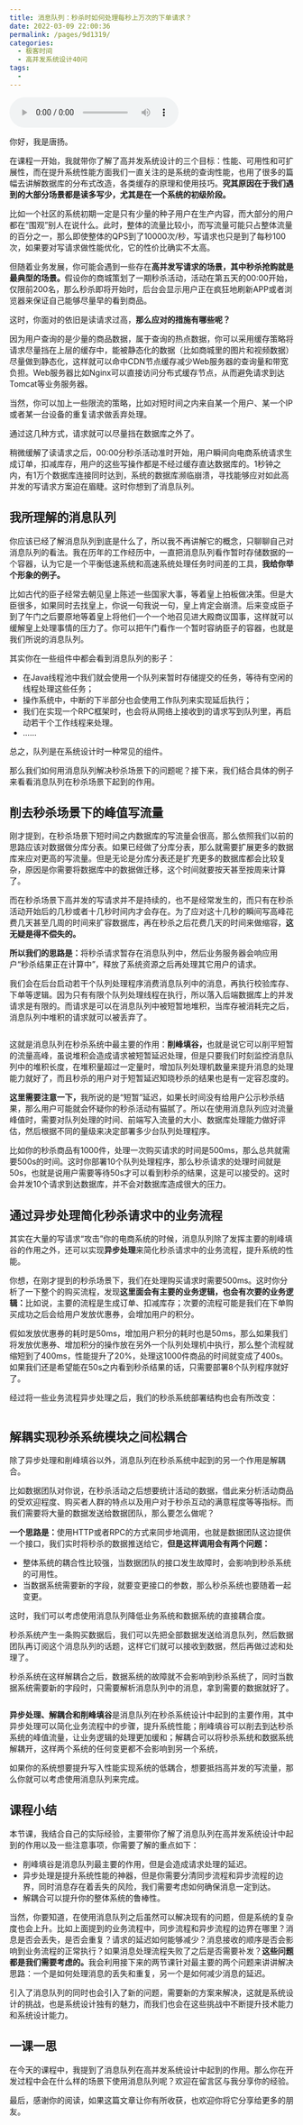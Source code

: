 ```yaml
---
title: 消息队列：秒杀时如何处理每秒上万次的下单请求？
date: 2022-03-09 22:00:36
permalink: /pages/9d1319/
categories:
  - 极客时间
  - 高并发系统设计40问
tags:
  - 
---
```

<audio title="17.消息队列：秒杀时如何处理每秒上万次的下单请求？" src="https://static001.geekbang.org/resource/audio/d4/eb/d4829a560385e6258804e9a5e28cfceb.mp3" controls="controls"></audio> 
<p>你好，我是唐扬。</p><p>在课程一开始，我就带你了解了高并发系统设计的三个目标：性能、可用性和可扩展性，而在提升系统性能方面我们一直关注的是系统的查询性能，也用了很多的篇幅去讲解数据库的分布式改造，各类缓存的原理和使用技巧。<strong>究其原因在于我们遇到的大部分场景都是读多写少，尤其是在一个系统的初级阶段。</strong></p><p>比如一个社区的系统初期一定是只有少量的种子用户在生产内容，而大部分的用户都在“围观”别人在说什么。此时，整体的流量比较小，而写流量可能只占整体流量的百分之一，那么即使整体的QPS到了10000次/秒，写请求也只是到了每秒100次，如果要对写请求做性能优化，它的性价比确实不太高。</p><p>但随着业务发展，你可能会遇到一些存在<strong>高并发写请求的场景，其中秒杀抢购就是最典型的场景。</strong>假设你的商城策划了一期秒杀活动，活动在第五天的00:00开始，仅限前200名，那么秒杀即将开始时，后台会显示用户正在疯狂地刷新APP或者浏览器来保证自己能够尽量早的看到商品。</p><p>这时，你面对的依旧是读请求过高，<strong>那么应对的措施有哪些呢？</strong></p><p>因为用户查询的是少量的商品数据，属于查询的热点数据，你可以采用缓存策略将请求尽量挡在上层的缓存中，能被静态化的数据（比如商城里的图片和视频数据）尽量做到静态化，这样就可以命中CDN节点缓存减少Web服务器的查询量和带宽负担。Web服务器比如Nginx可以直接访问分布式缓存节点，从而避免请求到达Tomcat等业务服务器。</p><!-- [[[read_end]]] --><p>当然，你可以加上一些限流的策略，比如对短时间之内来自某一个用户、某一个IP或者某一台设备的重复请求做丢弃处理。</p><p>通过这几种方式，请求就可以尽量挡在数据库之外了。</p><p>稍微缓解了读请求之后，00:00分秒杀活动准时开始，用户瞬间向电商系统请求生成订单，扣减库存，用户的这些写操作都是不经过缓存直达数据库的。1秒钟之内，有1万个数据库连接同时达到，系统的数据库濒临崩溃，寻找能够应对如此高并发的写请求方案迫在眉睫。这时你想到了消息队列。</p><h2>我所理解的消息队列</h2><p>你应该已经了解消息队列到底是什么了，所以我不再讲解它的概念，只聊聊自己对消息队列的看法。我在历年的工作经历中，一直把消息队列看作暂时存储数据的一个容器，认为它是一个平衡低速系统和高速系统处理任务时间差的工具，<strong>我给你举个形象的例子。</strong></p><p>比如古代的臣子经常去朝见皇上陈述一些国家大事，等着皇上拍板做决策。但是大臣很多，如果同时去找皇上，你说一句我说一句，皇上肯定会崩溃。后来变成臣子到了午门之后要原地等着皇上将他们一个一个地召见进大殿商议国事，这样就可以缓解皇上处理事情的压力了。你可以把午门看作一个暂时容纳臣子的容器，也就是我们所说的消息队列。</p><p>其实你在一些组件中都会看到消息队列的影子：</p><ul>
<li>在Java线程池中我们就会使用一个队列来暂时存储提交的任务，等待有空闲的线程处理这些任务；</li>
<li>操作系统中，中断的下半部分也会使用工作队列来实现延后执行；</li>
<li>我们在实现一个RPC框架时，也会将从网络上接收到的请求写到队列里，再启动若干个工作线程来处理。</li>
<li>……</li>
</ul><p>总之，队列是在系统设计时一种常见的组件。</p><p>那么我们如何用消息队列解决秒杀场景下的问题呢？接下来，我们结合具体的例子来看看消息队列在秒杀场景下起到的作用。</p><h2>削去秒杀场景下的峰值写流量</h2><p>刚才提到，在秒杀场景下短时间之内数据库的写流量会很高，那么依照我们以前的思路应该对数据做分库分表。如果已经做了分库分表，那么就需要扩展更多的数据库来应对更高的写流量。但是无论是分库分表还是扩充更多的数据库都会比较复杂，原因是你需要将数据库中的数据做迁移，这个时间就要按天甚至按周来计算了。</p><p>而在秒杀场景下高并发的写请求并不是持续的，也不是经常发生的，而只有在秒杀活动开始后的几秒或者十几秒时间内才会存在。为了应对这十几秒的瞬间写高峰花费几天甚至几周的时间来扩容数据库，再在秒杀之后花费几天的时间来做缩容，<strong>这无疑是得不偿失的。</strong></p><p><strong>所以我们的思路是：</strong>将秒杀请求暂存在消息队列中，然后业务服务器会响应用户“秒杀结果正在计算中”，释放了系统资源之后再处理其它用户的请求。</p><p>我们会在后台启动若干个队列处理程序消费消息队列中的消息，再执行校验库存、下单等逻辑。因为只有有限个队列处理线程在执行，所以落入后端数据库上的并发请求是有限的。而请求是可以在消息队列中被短暂地堆积，当库存被消耗完之后，消息队列中堆积的请求就可以被丢弃了。</p><p><img src="https://static001.geekbang.org/resource/image/de/ad/de0a7a65a0bf51e1463d40d666a034ad.jpg" alt=""></p><p>这就是消息队列在秒杀系统中最主要的作用：<strong>削峰填谷，</strong>也就是说它可以削平短暂的流量高峰，虽说堆积会造成请求被短暂延迟处理，但是只要我们时刻监控消息队列中的堆积长度，在堆积量超过一定量时，增加队列处理机数量来提升消息的处理能力就好了，而且秒杀的用户对于短暂延迟知晓秒杀的结果也是有一定容忍度的。</p><p><strong>这里需要注意一下，</strong>我所说的是“短暂”延迟，如果长时间没有给用户公示秒杀结果，那么用户可能就会怀疑你的秒杀活动有猫腻了。所以在使用消息队列应对流量峰值时，需要对队列处理的时间、前端写入流量的大小、数据库处理能力做好评估，然后根据不同的量级来决定部署多少台队列处理程序。</p><p>比如你的秒杀商品有1000件，处理一次购买请求的时间是500ms，那么总共就需要500s的时间。这时你部署10个队列处理程序，那么秒杀请求的处理时间就是50s，也就是说用户需要等待50s才可以看到秒杀的结果，这是可以接受的。这时会并发10个请求到达数据库，并不会对数据库造成很大的压力。</p><h2>通过异步处理简化秒杀请求中的业务流程</h2><p>其实在大量的写请求“攻击”你的电商系统的时候，消息队列除了发挥主要的削峰填谷的作用之外，还可以实现<strong>异步处理</strong>来简化秒杀请求中的业务流程，提升系统的性能。</p><p>你想，在刚才提到的秒杀场景下，我们在处理购买请求时需要500ms。这时你分析了一下整个的购买流程，发现<strong>这里面会有主要的业务逻辑，也会有次要的业务逻辑：</strong>比如说，主要的流程是生成订单、扣减库存；次要的流程可能是我们在下单购买成功之后会给用户发放优惠券，会增加用户的积分。</p><p>假如发放优惠券的耗时是50ms，增加用户积分的耗时也是50ms，那么如果我们将发放优惠券、增加积分的操作放在另外一个队列处理机中执行，那么整个流程就缩短到了400ms，性能提升了20%，处理这1000件商品的时间就变成了400s。如果我们还是希望能在50s之内看到秒杀结果的话，只需要部署8个队列程序就好了。</p><p>经过将一些业务流程异步处理之后，我们的秒杀系统部署结构也会有所改变：</p><p><img src="https://static001.geekbang.org/resource/image/3b/aa/3b19c4b5e93eeb32fd9665e330e6efaa.jpg" alt=""></p><h2>解耦实现秒杀系统模块之间松耦合</h2><p>除了异步处理和削峰填谷以外，消息队列在秒杀系统中起到的另一个作用是解耦合。</p><p>比如数据团队对你说，在秒杀活动之后想要统计活动的数据，借此来分析活动商品的受欢迎程度、购买者人群的特点以及用户对于秒杀互动的满意程度等等指标。而我们需要将大量的数据发送给数据团队，那么要怎么做呢？</p><p><strong>一个思路是：</strong>使用HTTP或者RPC的方式来同步地调用，也就是数据团队这边提供一个接口，我们实时将秒杀的数据推送给它，<strong>但是这样调用会有两个问题：</strong></p><ul>
<li>整体系统的耦合性比较强，当数据团队的接口发生故障时，会影响到秒杀系统的可用性。</li>
<li>当数据系统需要新的字段，就要变更接口的参数，那么秒杀系统也要随着一起变更。</li>
</ul><p>这时，我们可以考虑使用消息队列降低业务系统和数据系统的直接耦合度。</p><p>秒杀系统产生一条购买数据后，我们可以先把全部数据发送给消息队列，然后数据团队再订阅这个消息队列的话题，这样它们就可以接收到数据，然后再做过滤和处理了。</p><p>秒杀系统在这样解耦合之后，数据系统的故障就不会影响到秒杀系统了，同时当数据系统需要新的字段时，只需要解析消息队列中的消息，拿到需要的数据就好了。</p><p><img src="https://static001.geekbang.org/resource/image/6e/f6/6e096e287f2c418f663ab201f435a5f6.jpg" alt=""></p><p><strong>异步处理、解耦合和削峰填谷</strong>是消息队列在秒杀系统设计中起到的主要作用，其中异步处理可以简化业务流程中的步骤，提升系统性能；削峰填谷可以削去到达秒杀系统的峰值流量，让业务逻辑的处理更加缓和；解耦合可以将秒杀系统和数据系统解耦开，这样两个系统的任何变更都不会影响到另一个系统，</p><p>如果你的系统想要提升写入性能实现系统的低耦合，想要抵挡高并发的写流量，那么你就可以考虑使用消息队列来完成。</p><h2>课程小结</h2><p>本节课，我结合自己的实际经验，主要带你了解了消息队列在高并发系统设计中起到的作用以及一些注意事项，你需要了解的重点如下：</p><ul>
<li>削峰填谷是消息队列最主要的作用，但是会造成请求处理的延迟。</li>
<li>异步处理是提升系统性能的神器，但是你需要分清同步流程和异步流程的边界，同时消息存在着丢失的风险，我们需要考虑如何确保消息一定到达。</li>
<li>解耦合可以提升你的整体系统的鲁棒性。</li>
</ul><p>当然，你要知道，在使用消息队列之后虽然可以解决现有的问题，但是系统的复杂度也会上升。比如上面提到的业务流程中，同步流程和异步流程的边界在哪里？消息是否会丢失，是否会重复？请求的延迟如何能够减少？消息接收的顺序是否会影响到业务流程的正常执行？如果消息处理流程失败了之后是否需要补发？<strong>这些问题都是我们需要考虑的。</strong>我会利用接下来的两节课针对最主要的两个问题来讲讲解决思路：一个是如何处理消息的丢失和重复，另一个是如何减少消息的延迟。</p><p>引入了消息队列的同时也会引入了新的问题，需要新的方案来解决，这就是系统设计的挑战，也是系统设计独有的魅力，而我们也会在这些挑战中不断提升技术能力和系统设计能力。</p><h2>一课一思</h2><p>在今天的课程中，我提到了消息队列在高并发系统设计中起到的作用。那么你在开发过程中会在什么样的场景下使用消息队列呢？欢迎在留言区与我分享你的经验。</p><p>最后，感谢你的阅读，如果这篇文章让你有所收获，也欢迎你将它分享给更多的朋友。</p>